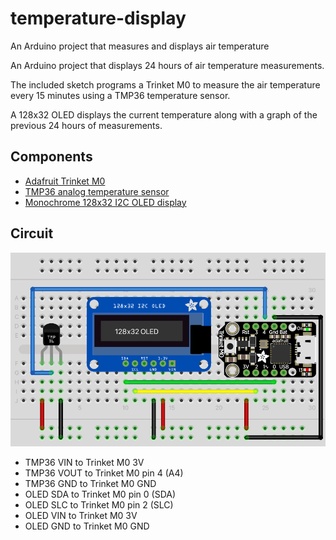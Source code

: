 # temperature-display
An Arduino project that measures and displays air temperature

An Arduino project that displays 24 hours of air temperature measurements. 

The included sketch programs a Trinket M0 to measure the air temperature every 15 minutes using a TMP36 temperature sensor.

A 128x32 OLED displays the current temperature along with a graph of the previous 24 hours of measurements. 

## Components
- [Adafruit Trinket M0](https://www.adafruit.com/product/3500)
- [TMP36 analog temperature sensor](https://www.adafruit.com/product/165)
- [Monochrome 128x32 I2C OLED display](https://www.adafruit.com/product/4440)

## Circuit  
<p align="center">
  <img src="/temperature_display.png" width="600">
</p>

* TMP36 VIN to Trinket M0 3V
* TMP36 VOUT to Trinket M0 pin 4 (A4)
* TMP36 GND to Trinket M0 GND
* OLED SDA to Trinket M0 pin 0 (SDA) 
* OLED SLC to Trinket M0 pin 2 (SLC) 
* OLED VIN to Trinket M0 3V
* OLED GND to Trinket M0 GND


